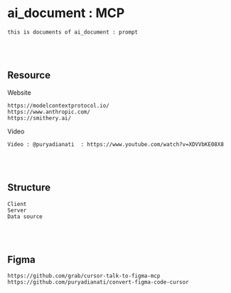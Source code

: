 <!--------------------------------------------------------------------------------- Description -->
# ai_document : MCP
    this is documents of ai_document : prompt



<!--------------------------------------------------------------------------------- Resource -->
<br><br>

## Resource
<!-------------------------- Website -->
Website
```
https://modelcontextprotocol.io/
https://www.anthropic.com/
https://smithery.ai/
```
<!-------------------------- Video -->
Video
```
Video : @puryadianati  : https://www.youtube.com/watch?v=XDVVbKE08X8
```




<!--------------------------------------------------------------------------------- Structure -->
<br><br>

## Structure
    Client
    Server
    Data source



<!--------------------------------------------------------------------------------- Figma -->
<br><br>

## Figma
    https://github.com/grab/cursor-talk-to-figma-mcp
    https://github.com/puryadianati/convert-figma-code-cursor